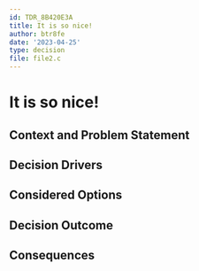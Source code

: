 ```yaml
---
id: TDR_8B420E3A
title: It is so nice!
author: btr8fe
date: '2023-04-25'
type: decision
file: file2.c
---
```


# It is so nice!

## Context and Problem Statement

## Decision Drivers

## Considered Options

## Decision Outcome

## Consequences

